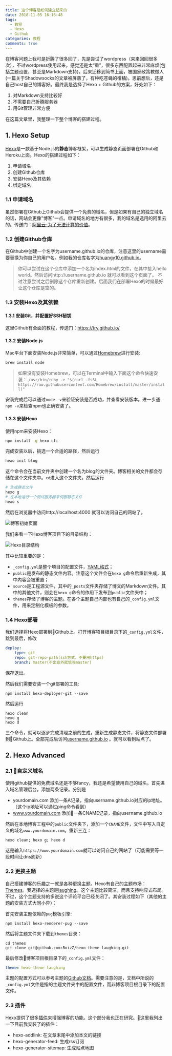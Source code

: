```yaml
---
title: 这个博客是如何建立起来的
date: 2018-11-05 16:16:48
tags:
  - 教程
  - Hexo
  - Github
categories: 教程
comments: true
---
```


在博客问题上我可是折腾了很多回了，先是尝试了wordpress（来来回回很多次），不过wordpress使用起来，感觉还是太“重”，很多东西配置起来非常麻烦(包括主题设置，甚至是Markdown支持)。后来迁移到简书上面，被国家政策教做人(一篇关于Shadowsocks的文章被屏蔽了，有种吃苍蝇的柑橘)。思前想后，还是自己host自己的博客好。<!--more-->最终我是选择了Hexo + Github的方案，好处如下：

1. 对Markdown支持比较好
2. 不需要自己折腾服务器
3. 用Git管理非常方便

在这篇文章里，我整理一下整个博客的搭建过程。

## 1. Hexo Setup

[Hexo](http://link.zhihu.com/?target=https%3A//github.com/hexojs/hexo)是一款基于Node.js的**静态**博客框架，可以生成静态页面部署在Github和Heroku上面。Hexo的搭建过程如下：

1. 申请域名
2. 创建Github仓库
3. 安装Hexo及其依赖
4. 绑定域名

### 1.1 申请域名

虽然部署在Github上Github会提供一个免费的域名，但是如果有自己的独立域名的话，网站会更像"博客"一点。申请域名的地方有很多，我的域名是选用的阿里云的。传送门：[阿里云-为了无法计算的价值](http://link.zhihu.com/?target=https%3A//www.aliyun.com/)。

### 1.2 创建Github仓库

在Github中创建一个名字为username.github.io的仓库，注意这里的username需要替换为你自己的用户名。例如我的仓库名字为[huangy10.github.io](https://github.com/huangy10/huangy10.github.io)。
> 你可以尝试在这个仓库中添加一个名为index.html的文件，在其中接入hello world。然后访问http://username.github.io 就可以看到这个页面了。
> 不过注意尝试之后删除这个仓库重新创建。后面我们在部署Hexo的时候最好让这个仓库是空的。
> 

### 1.3 安装Hexo及其依赖

#### 1.3.1 安装Git，并配置好SSH秘钥

这里Github有全面的教程，传送门：https://try.github.io/

#### 1.3.2 安装Node.js

Mac平台下面安装Node.js非常简单，可以通过[Homebrew](https://brew.sh/)进行安装:

``` bash
brew install node
```

> 如果没有安装Homebrew，可以在Terminal中输入下面这个命令快速安装：
> `/usr/bin/ruby -e "$(curl -fsSL https://raw.githubusercontent.com/Homebrew/install/master/install)"`

安装完成后可以通过`node -v`来验证安装是否成功，并查看安装版本。进一步通`npm -v`来检查npm也正确安装了。

#### 1.3.3 安装Hexo

使用npm来安装Hexo：

```bash
npm install -g hexo-cli
```

完成安装以后，挑选一个合适的路径，然后运行

```bash
hexo init blog
```

这个命令会在当前文件夹中创建一个名为blog的文件夹。博客相关的文件都会存储在这个文件夹中。`cd`进入这个文件夹，然后运行

```bash
# 生成静态文件
hexo g
# 在本地运行一个测试服务器来伺服静态文件
hexo s
```

然后在浏览器中访问http://localhost:4000 就可以访问自己的网站了。

![博客初始页面](https://i.loli.net/2018/11/07/5be288ab96418.png)

我们来看一下Hexo博客项目下的目录结构：

![Hexo目录结构](https://i.loli.net/2018/11/07/5be28a0345e4c.png)

其中比较重要的是：

- `_config.yml`是整个项目的配置文件，[YAML格式](https://zh.wikipedia.org/zh/YAML)；
- `public`是发布的静态文件内容。注意这个文件会在`hexo g`命令后重新生成，其中内容会被重置；
- `source`是工程源文件，其中的`_posts`文件夹存储了博文的Markdown文件。其中的其他文件，则会在`hexo g`命令的作用下发布到`public`文件夹中；
- `themes`存储了博客的主题。在各个主题自己内部也有自己的`_config.yml`文件，用来定制化模板的参数。

### 1.4 Hexo部署

我们选择将Hexo部署到Github上。打开博客项目根目录下的`_config.yml`文件，跳到最后，修改

```yaml
deploy:
    type: git
    repo: git-repo-path(ssh方式，不要用https)
    branch: master(不出意外就填写master)
```

保存退出。

然后我们需要安装一个git部署的工具:

```shell
npm install hexo-deployer-git --save
```

然后运行

```shell
hexo clean
hexo g
hexo d
```

三个命令，就可以逐步完成清理之前的生成，重新生成静态文件，将静态文件部署到Github上。全部完成后访问[username.github.io](http://username.github.io) 。就可以看到站点了。

## 2. Hexo Advanced

### 2.1 自定义域名

使用github提供的免费域名还是不够fancy，我还是希望使用自己的域名。首先进入域名管理后台，添加两条记录。分别是

- yourdomain.com 添加一条A记录，指向username.github.io对应的ip地址。（这个ip地址可以通过ping命令看到）
- www.yourdomain.com 添加一条CNAME记录，指向username.github.io

然后在本地博客工程中的`public`文件夹下，添加一个`CNAME`文件，文件中写入自定义的域名`www.yourdomain.com`。重新三连：

```shell
hexo clean; hexo g; hexo d
```

这是输入`https://www.yourdomain.com`就可以访问自己的网站了（可能需要等一段时间让dns刷新）

### 2.2 更换主题

自己搭建博客的乐趣之一就是各种更换主题。Hexo有自己的主题市场：[Themes](https://hexo.io/themes/)。我选择的主题是[laughing](https://github.com/BoizZ/hexo-theme-laughing)。这个主题比较简洁，而且支持响应式布局。不过，这个主题支持的多说这个评论平台已经关闭了。其安装过程如下（其他的主题的安装方式大同小异）：

首先安装主题依赖的`pug`模板引擎:

```shell
npm install hexo-renderer-pug --save
```

然后将主题文件夹下载到`themes`目录：

```shell
cd themes
git clone git@github.com:BoizZ/hexo-theme-laughing.git
```

最后修改博客项目根目录下的`_config.yml`文件：

```yaml
theme: hexo-theme-laughing
```

主题的配置方式可以参考主题的[Github文档](https://github.com/BoizZ/hexo-theme-laughing#%E4%B8%BB%E9%A2%98%E9%85%8D%E7%BD%AE%E6%96%87%E6%A1%A3)。需要注意的是，文档中所说的`_config.yml`文件是指的主题文件夹中的配置文件，而非博客项目根目录下的配置文件。

### 2.3 插件

Hexo提供了很多[插件](https://hexo.io/zh-cn/docs/plugins.html)来增强博客的功能。这个部分我也正在研究。这里我列出一下目前我安装了的插件：

- hexo-addlink: 在文章末尾中添加本文的链接
- hexo-generator-feed: 生成rss订阅
- hexo-generator-sitemap: 生成站点地图
